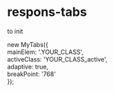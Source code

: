 # respons-tabs


to init 

<section class="respons-tabs YOUR_CLASS">
        <div class="respons-tabs__menu">
            <div data-key="respons-tab_1" class="respons-tabs__menu-item  YOUR_CLASS_active"></div>
            <div data-key="respons-tab_2" class="respons-tabs__menu-item"></div>
            <div data-key="respons-tab_3" class="respons-tabs__menu-item"></div>
            <div data-key="respons-tab_4" class="respons-tabs__menu-item"></div>
            <div data-key="respons-tab_5" class="respons-tabs__menu-item"></div>
        </div>
        <div class="respons-tabs__text">
            <div data-value="respons-tab_1" class="respons-tabs__text-item"></div>
            <div data-value="respons-tab_2" class="respons-tabs__text-item" style="display: none"></div>
            <div data-value="respons-tab_3" class="respons-tabs__text-item" style="display: none"></div>
            <div data-value="respons-tab_4" class="respons-tabs__text-item" style="display: none"></div>
            <div data-value="respons-tab_5" class="respons-tabs__text-item" style="display: none"></div>
        </div>
</section>


new MyTabs({ <br>
    mainElem: '.YOUR_CLASS',  <br>
    activeClass: 'YOUR_CLASS_active',  <br>
    adaptive: true,  <br>
    breakPoint: '768'  <br>
});
